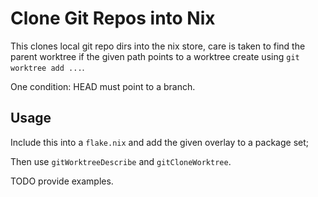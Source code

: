# Clone Git Repos into Nix

This clones local git repo dirs into the nix store,
care is taken to find the parent worktree if the given
path points to a worktree create using `git worktree add ...`.

One condition: HEAD must point to a branch.

## Usage

Include this into a `flake.nix` and add the given overlay to
a package set;

Then use `gitWorktreeDescribe` and `gitCloneWorktree`.

TODO provide examples.
